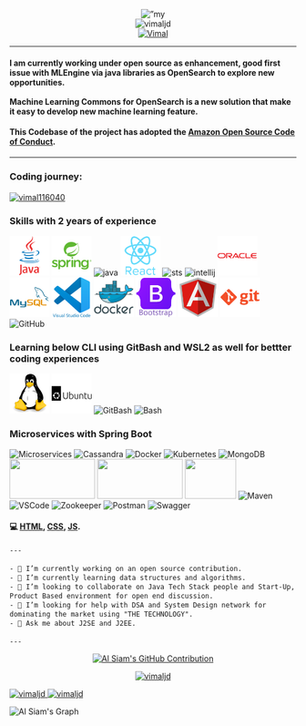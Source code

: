 <p align="center">
  <img 
       width="671px" 
       height="180px" 
      src="https://github.com/vimalJD/vimalJD/blob/main/profile-pic/github-header-image.png" alt=”my banner” />
  <br>
  <img src="https://komarev.com/ghpvc/?username=vimaljd&label=Profile%20views&color=0e75b6&style=flat" alt="vimaljd" />
  <br>
  <a href="https://twitter.com/vimalamratbhaip" target="blank"><img src="https://img.shields.io/twitter/follow/vimal@6040?logo=twitter&style=for-the-badge" alt="Vimal" /></a>
  </p>
  
  <!--<p align="center"> <a href="https://github.com/ryo-ma/github-profile-trophy"><img src="https://github-profile-trophy.vercel.app/?username=vimaljd" alt="vimaljd" /></a> </p>-->

---

<h4>
  I am currently working under open source as enhancement, good first issue with 
  MLEngine via java libraries as OpenSearch to explore new opportunities.<br><br>
  Machine Learning Commons for OpenSearch is a new solution that make it easy to develop new machine learning feature.
</h4>

#### This Codebase of the project has adopted the [Amazon Open Source Code of Conduct](https://github.com/opensearch-project/ml-commons/blob/main/CODE_OF_CONDUCT.md).
<hr>

<h3>Coding journey:</h3>
<a href="https://leetcode.com/vimal116040/" target="blank"><img align="center" src="https://raw.githubusercontent.com/rahuldkjain/github-profile-readme-generator/master/src/images/icons/Social/leet-code.svg" alt="vimal116040" height="30" width="40" /></a>
</p>

### Skills with 2 years of experience
<p align="left">
  <a href="https://www.java.com" target="_blank" rel="noreferrer"><img src="https://github.com/devicons/devicon/blob/master/icons/java/java-original-wordmark.svg" 
  alt="java" width="70" height="70"/></a>
  <img src="https://github.com/devicons/devicon/blob/master/icons/spring/spring-original-wordmark.svg" alt="java" width="70" height="70"/>
  <img src="https://user-images.githubusercontent.com/33158051/103466606-760a4000-4d14-11eb-9941-2f3d00371471.png" alt="java" width="70" height="40"/>
  <img src="https://github.com/devicons/devicon/blob/master/icons/react/react-original-wordmark.svg" alt="java" width="70" height="70"/>
  <img src="https://miro.medium.com/v2/resize:fit:828/format:webp/1*-HmwhEEm4eJ4uorbbcnlow.png" alt="sts" width="140" height="70"/>
  <img src="https://www.jetbrainsmerchandise.com/media/catalog/product/cache/9de2cbab405d38079f6e94f2fde72752/j/b/jbst-011_intellijidea.png" alt="intellij" width="80" height="70"/>
  <img src="https://github.com/devicons/devicon/blob/master/icons/oracle/oracle-original.svg" alt="java" width="70" height="70"/>
  <img src="https://github.com/devicons/devicon/blob/master/icons/mysql/mysql-original-wordmark.svg" width="70" height="70"/>
  <img src="https://github.com/devicons/devicon/blob/master/icons/vscode/vscode-original-wordmark.svg" width="70" height="70"/>
  <img src="https://github.com/devicons/devicon/blob/master/icons/docker/docker-original-wordmark.svg" width="70" height="70"/>
  <img src="https://github.com/devicons/devicon/blob/master/icons/bootstrap/bootstrap-original-wordmark.svg" width="70" height="70"/>
  <img src="https://github.com/devicons/devicon/blob/master/icons/angularjs/angularjs-original.svg" width="70" height="70"/>
  <img src="https://github.com/devicons/devicon/blob/master/icons/git/git-plain-wordmark.svg" width="70" height="70"/>
  <img src="https://miro.medium.com/v2/resize:fit:1400/format:webp/0*g8Qy7c_HEMGE9nha.jpg" alt="GitHub" width="140" height="70"/>
</p>
  
### Learning below CLI using GitBash and WSL2 as well for bettter coding experiences
<p align="left">
  <img src="https://github.com/devicons/devicon/blob/master/icons/linux/linux-original.svg" width="70" height="70"/>
  <img src="https://github.com/devicons/devicon/blob/master/icons/ubuntu/ubuntu-plain-wordmark.svg" width="70" height="70"/>
  <img src="https://miro.medium.com/v2/resize:fit:720/format:webp/1*cUHB3gNBT0uDGErHZiSbaw.jpeg" alt="GitBash" width="140" height="70"/>
  <img src="https://miro.medium.com/v2/resize:fit:1400/format:webp/1*U6l8-jpVSwjbFPadVJVpjQ.png" alt="Bash" width="90" height="70"/>
  
</p>

### Microservices with Spring Boot

<p>
  <img src="https://miro.medium.com/v2/resize:fit:828/format:webp/0*5t8MYXpyEXclubeT.jpg" alt="Microservices" width="80" height="70"/>
  <img src="https://miro.medium.com/v2/resize:fit:828/format:webp/1*b0PBVfcSG82_f6mmBpn-Tw.png" alt="Cassandra" width="140" height="70"/>
  <img src="https://miro.medium.com/v2/resize:fit:1100/format:webp/1*9Q5avdoWUDt6gvy67oHv5w.jpeg" alt="Docker" width="120" height="70"/>
  <img src="https://miro.medium.com/v2/resize:fit:828/0*72SDVK26JHpLT2kn" alt="Kubernetes" width="120" height="70"/>
  <img src="https://miro.medium.com/v2/resize:fit:640/format:webp/1*doAg1_fMQKWFoub-6gwUiQ.png" alt="MongoDB" width="70" height="70"/>
  <img src="https://miro.medium.com/v2/resize:fit:828/format:webp/1*hq6yHjPilSm7wSlGVMr0vw.png" width="150" height="70"/>
  <img src="https://miro.medium.com/v2/resize:fit:828/format:webp/1*v5EaTY6Vy1HX_FnAxbQJ2A.jpeg" width="150" height="70"/>
  <img src="https://miro.medium.com/v2/resize:fit:1324/format:webp/1*s1Cho4SgMxrN7rRaIBCYng.jpeg" width="90" height="70"/>
  <img src="https://miro.medium.com/v2/resize:fit:828/format:webp/1*T81YZjqBfVDH0sOcKnk_rw.png" alt="Maven" width="150" height="70"/>
  <img src="https://miro.medium.com/v2/resize:fit:828/format:webp/1*qI4LQe_7_0ZjT3itpBhfTw.png" alt="VSCode" width="150" height="70"/>
  <img src="https://miro.medium.com/v2/resize:fit:720/format:webp/1*7r2Y4vGn9V0DHlZ8rQYHng.png" alt="Zookeeper" width="170" height="70"/>
  <img src="https://miro.medium.com/v2/resize:fit:828/format:webp/0*vO3Jxj9QubhNrNFL.jpg" alt="Postman" width="160" height="70"/>
  <img src="https://miro.medium.com/v2/resize:fit:720/format:webp/1*MoZRQ9JxEMCFFtFSb_pSZA.jpeg" alt="Swagger" width="120" height="70"/>
  
</p>

#### 💻 [HTML](https://www.w3schools.com/html/), [CSS](https://www.w3schools.com/css/), [JS](https://www.w3schools.com/js/).

```
---
  
- 🔭 I’m currently working on an open source contribution.
- 🌱 I’m currently learning data structures and algorithms.
- 👯 I’m looking to collaborate on Java Tech Stack people and Start-Up, Product Based environment for open end discussion.
- 🤔 I’m looking for help with DSA and System Design network for dominating the market using "THE TECHNOLOGY".
- 💬 Ask me about J2SE and J2EE.

---
```

<p align="center">
  <a href="https://github.com/vimalJD">
    <img src="https://github-profile-summary-cards.vercel.app/api/cards/profile-details?username=vimalJD&theme=radical" alt="Al Siam's GitHub Contribution"/>
  </a>
</p>
<p align="center">
  <a href="https://github.com/vimaljd">
    <img  src="https://github-readme-stats.vercel.app/api/top-langs?username=vimaljd&show_icons=true&locale=en&layout=compact" alt="vimaljd" />
  </a>
</p>

<!--
<p align="center">
  <a href="https://twitter.com/vimalamratbhaip">Twitter</a>
</p>-->
<a href="https://github.com/vimaljd"><img  src="https://github-readme-stats.vercel.app/api?username=vimaljd&show_icons=true&locale=en" alt="vimaljd" height="192px" width="49.5%"/>
<a href="https://github.com/vimaljd"><img  src="https://github-readme-streak-stats.herokuapp.com/?user=vimaljd&" alt="vimaljd" height="192px" width="49.5%"/>
</a>

![Al Siam's Graph](https://github-readme-activity-graph.vercel.app/graph?username=vimaljd&custom_title=Vimal%20Java%20Developer%20GitHub%20Activity%20Graph&bg_color=0D1117&color=7F3FBF&line=7F3FBF&point=7F3FBF&area_color=FFFFFF&title_color=FFFFFF&area=true)
<!-- ![Anurag's GitHub stats](https://github-readme-stats.vercel.app/api?username=vimaljd&show_icons=true)-->

<!-- ![Anurag's GitHub stats](https://github-readme-stats.vercel.app/api?username=vimaljd&show_icons=true&theme=radical) -->

<!-- ![Anurag's GitHub stats](https://github-readme-stats.vercel.app/api?username=vimaljd&show_icons=true&theme=transparent) -->
